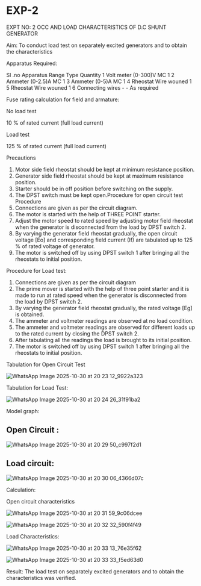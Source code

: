 # EXP-2
EXPT NO: 2 OCC AND LOAD CHARACTERISTICS OF D.C SHUNT GENERATOR

Aim:
To conduct load test on separately excited generators and to obtain the characteristics

Apparatus Required:

Sl .no	Apparatus	Range	Type	Quantity
1	Volt meter	(0-300)V	MC	1
2	Ammeter	(0-2.5)A	MC	1
3	Ammeter	(0-5)A	MC	1
4	Rheostat		Wire wouned	1
5	Rheostat		Wire wouned	1
6	Connecting wires	-	-	As required

Fuse rating calculation for field and armature:

No load test

10 % of rated current (full load current)

Load test

125 % of rated current (full load current)

Precautions

1.   Motor side field rheostat should be kept at minimum resistance position.
2.   Generator side field rheostat should be kept at maximum resistance position.
3.   Starter should be in off position before switching on the supply.
4.   The DPST switch must be kept open.Procedure for open circuit test
Procedure
1.   Connections are given as per the circuit diagram.
2.   The motor is started with the help of THREE POINT starter.
3.   Adjust the motor speed to rated speed by adjusting motor field rheostat when the generator is disconnected from the load by DPST switch 2.
4.   By  varying  the  generator  field  rheostat  gradually,  the  open  circuit  voltage  [Eo]  and corresponding field current (If) are tabulated up to 125 % of rated voltage of generator.
5.   The motor is switched off by using DPST switch 1 after bringing all the rheostats to initial position.

Procedure for Load test:

1.   Connections are given as per the circuit diagram
2.   The prime mover is started with the help of three point starter and it is made to run at rated speed when the generator is disconnected from the load by DPST switch 2.
3.   By varying the generator field rheostat gradually, the rated voltage [Eg] is obtained.
4.   The ammeter and voltmeter readings are observed at no load condition.
5.   The ammeter and voltmeter readings are observed for different loads up to the rated current by closing the DPST switch 2.
6.   After tabulating all the readings the load is brought to its initial position.
7.   The motor is switched off by using DPST switch 1 after bringing all the rheostats to initial position.

Tabulation for Open Circuit Test


![WhatsApp Image 2025-10-30 at 20 23 12_9922a323](https://github.com/user-attachments/assets/d6ef460f-16ce-481a-90bf-95e5e4cbdf06)


Tabulation for Load Test:

![WhatsApp Image 2025-10-30 at 20 24 26_31f91ba2](https://github.com/user-attachments/assets/4f4e12c3-2c36-459c-8de4-c212ffc7923d)


Model graph:
## Open Circuit :

![WhatsApp Image 2025-10-30 at 20 29 50_c997f2d1](https://github.com/user-attachments/assets/c10e8e84-b5a2-48a8-a45b-a8d8546f4b4b)


##  Load circuit:

![WhatsApp Image 2025-10-30 at 20 30 06_4366d07c](https://github.com/user-attachments/assets/1d5c80c8-26c0-4980-a954-da8acb6b41d9)


Calculation: 

Open circuit characteristics

![WhatsApp Image 2025-10-30 at 20 31 59_9c06dcee](https://github.com/user-attachments/assets/81834b84-d3d2-4898-bab6-0daa45599737)





  ![WhatsApp Image 2025-10-30 at 20 32 32_590f4f49](https://github.com/user-attachments/assets/711777a9-5356-49e8-91f9-7cce9c18b167)

  

Load Characteristics:


 ![WhatsApp Image 2025-10-30 at 20 33 13_76e35f62](https://github.com/user-attachments/assets/4266312a-6a89-4de4-9bab-7c4d1502241c)





 
![WhatsApp Image 2025-10-30 at 20 33 33_f5ed63d0](https://github.com/user-attachments/assets/f855d8e2-9573-4d2f-a6c9-2c01e859338a)

Result:
The load test on separately excited generators and to obtain the characteristics was verified.
